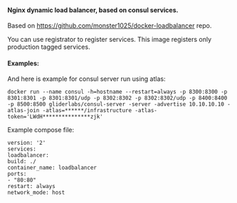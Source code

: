 #### Nginx dynamic load balancer, based on consul services.
Based on https://github.com/monster1025/docker-loadbalancer repo.

You can use registrator to register services. 
This image registers only production tagged services.


#### Examples:
And here is example for consul server run using atlas:

```
docker run --name consul -h=hostname --restart=always -p 8300:8300 -p 8301:8301 -p 8301:8301/udp -p 8302:8302 -p 8302:8302/udp -p 8400:8400 -p 8500:8500 gliderlabs/consul-server -server -advertise 10.10.10.10 -atlas-join -atlas=******/infrastructure -atlas-token='LWdH***************zjk'
```

Example compose file:
```
version: '2'
services:
loadbalancer:
build: ./
container_name: loadbalancer
ports:
- "80:80"
restart: always
network_mode: host
```